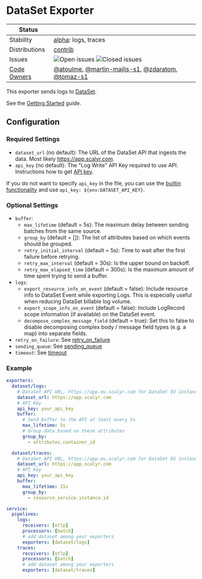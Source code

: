# DataSet Exporter

<!-- status autogenerated section -->
| Status        |           |
| ------------- |-----------|
| Stability     | [alpha]: logs, traces   |
| Distributions | [contrib] |
| Issues        | ![Open issues](https://img.shields.io/github/issues-search/open-telemetry/opentelemetry-collector-contrib?query=is%3Aissue%20is%3Aopen%20label%3Aexporter%2Fdataset%20&label=open&color=orange&logo=opentelemetry) ![Closed issues](https://img.shields.io/github/issues-search/open-telemetry/opentelemetry-collector-contrib?query=is%3Aissue%20is%3Aclosed%20label%3Aexporter%2Fdataset%20&label=closed&color=blue&logo=opentelemetry) |
| [Code Owners](https://github.com/open-telemetry/opentelemetry-collector-contrib/blob/main/CONTRIBUTING.md#becoming-a-code-owner)    | [@atoulme](https://www.github.com/atoulme), [@martin-majlis-s1](https://www.github.com/martin-majlis-s1), [@zdaratom](https://www.github.com/zdaratom), [@tomaz-s1](https://www.github.com/tomaz-s1) |

[alpha]: https://github.com/open-telemetry/opentelemetry-collector#alpha
[contrib]: https://github.com/open-telemetry/opentelemetry-collector-releases/tree/main/distributions/otelcol-contrib
<!-- end autogenerated section -->

This exporter sends logs to [DataSet](https://www.dataset.com/).

See the [Getting Started](https://app.scalyr.com/help/getting-started) guide.

## Configuration

### Required Settings

- `dataset_url` (no default): The URL of the DataSet API that ingests the data. Most likely https://app.scalyr.com.
- `api_key` (no default): The "Log Write" API Key required to use API. Instructions how to get [API key](https://app.scalyr.com/help/api-keys).

If you do not want to specify `api_key` in the file, you can use the [builtin functionality](https://opentelemetry.io/docs/collector/configuration/#configuration-environment-variables) and use `api_key: ${env:DATASET_API_KEY}`.

### Optional Settings

- `buffer`:
  - `max_lifetime` (default = 5s): The maximum delay between sending batches from the same source.
  - `group_by` (default = []): The list of attributes based on which events should be grouped.
  - `retry_initial_interval` (default = 5s): Time to wait after the first failure before retrying.
  - `retry_max_interval` (default = 30s): Is the upper bound on backoff.
  - `retry_max_elapsed_time` (default = 300s): Is the maximum amount of time spent trying to send a buffer.
- `logs`:
  - `export_resource_info_on_event` (default = false): Include resource info to DataSet Event while exporting Logs. This is especially useful when reducing DataSet billable log volume.
  - `export_scope_info_on_event` (default = false): Include LogRecord scope information (if available) on the DataSet event.
  - `decompose_complex_message_field` (default = true): Set this to false to disable decomposing complex body / message field types (e.g. a map) into separate fields.
- `retry_on_failure`: See [retry_on_failure](https://github.com/open-telemetry/opentelemetry-collector/blob/main/exporter/exporterhelper/README.md)
- `sending_queue`: See [sending_queue](https://github.com/open-telemetry/opentelemetry-collector/blob/main/exporter/exporterhelper/README.md)
- `timeout`: See [timeout](https://github.com/open-telemetry/opentelemetry-collector/blob/main/exporter/exporterhelper/README.md)

### Example

```yaml
exporters:
  dataset/logs:
    # DataSet API URL, https://app.eu.scalyr.com for DataSet EU instance
    dataset_url: https://app.scalyr.com
    # API Key
    api_key: your_api_key
    buffer:
      # Send buffer to the API at least every 5s
      max_lifetime: 5s
      # Group data based on these attributes
      group_by:
        - attributes.container_id

  dataset/traces:
    # DataSet API URL, https://app.eu.scalyr.com for DataSet EU instance
    dataset_url: https://app.scalyr.com
    # API Key
    api_key: your_api_key
    buffer:
      max_lifetime: 15s
      group_by:
        - resource_service.instance.id

service:
  pipelines:
    logs:
      receivers: [otlp]
      processors: [batch]
      # add dataset among your exporters
      exporters: [dataset/logs]
    traces:
      receivers: [otlp]
      processors: [batch]
      # add dataset among your exporters
      exporters: [dataset/traces]
```
